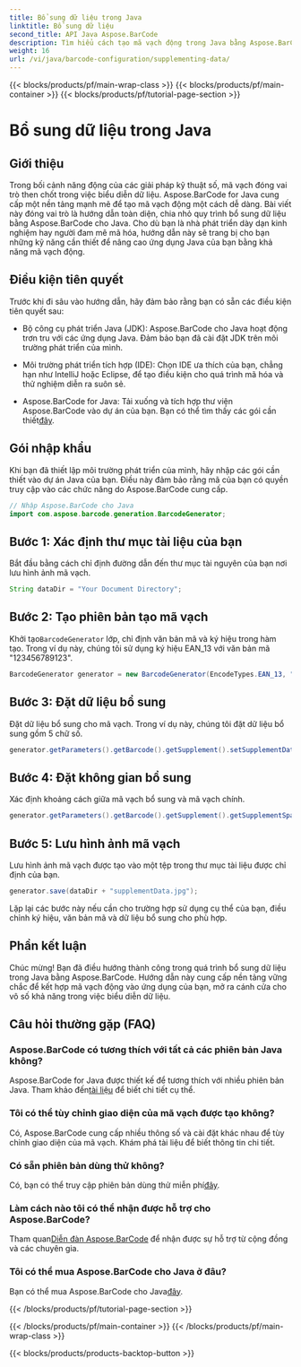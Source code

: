 ```yaml
---
title: Bổ sung dữ liệu trong Java
linktitle: Bổ sung dữ liệu
second_title: API Java Aspose.BarCode
description: Tìm hiểu cách tạo mã vạch động trong Java bằng Aspose.BarCode. Hướng dẫn từng bước để bổ sung dữ liệu bằng mã vạch EAN_13.
weight: 16
url: /vi/java/barcode-configuration/supplementing-data/
---
```


{{< blocks/products/pf/main-wrap-class >}}
{{< blocks/products/pf/main-container >}}
{{< blocks/products/pf/tutorial-page-section >}}

# Bổ sung dữ liệu trong Java


## Giới thiệu

Trong bối cảnh năng động của các giải pháp kỹ thuật số, mã vạch đóng vai trò then chốt trong việc biểu diễn dữ liệu. Aspose.BarCode for Java cung cấp một nền tảng mạnh mẽ để tạo mã vạch động một cách dễ dàng. Bài viết này đóng vai trò là hướng dẫn toàn diện, chia nhỏ quy trình bổ sung dữ liệu bằng Aspose.BarCode cho Java. Cho dù bạn là nhà phát triển dày dạn kinh nghiệm hay người đam mê mã hóa, hướng dẫn này sẽ trang bị cho bạn những kỹ năng cần thiết để nâng cao ứng dụng Java của bạn bằng khả năng mã vạch động.

## Điều kiện tiên quyết

Trước khi đi sâu vào hướng dẫn, hãy đảm bảo rằng bạn có sẵn các điều kiện tiên quyết sau:

- Bộ công cụ phát triển Java (JDK): Aspose.BarCode cho Java hoạt động trơn tru với các ứng dụng Java. Đảm bảo bạn đã cài đặt JDK trên môi trường phát triển của mình.

- Môi trường phát triển tích hợp (IDE): Chọn IDE ưa thích của bạn, chẳng hạn như IntelliJ hoặc Eclipse, để tạo điều kiện cho quá trình mã hóa và thử nghiệm diễn ra suôn sẻ.

- Aspose.BarCode for Java: Tải xuống và tích hợp thư viện Aspose.BarCode vào dự án của bạn. Bạn có thể tìm thấy các gói cần thiết[đây](https://releases.aspose.com/barcode/java/).

## Gói nhập khẩu

Khi bạn đã thiết lập môi trường phát triển của mình, hãy nhập các gói cần thiết vào dự án Java của bạn. Điều này đảm bảo rằng mã của bạn có quyền truy cập vào các chức năng do Aspose.BarCode cung cấp.

```java
// Nhập Aspose.BarCode cho Java
import com.aspose.barcode.generation.BarcodeGenerator;
```

## Bước 1: Xác định thư mục tài liệu của bạn

Bắt đầu bằng cách chỉ định đường dẫn đến thư mục tài nguyên của bạn nơi lưu hình ảnh mã vạch.

```java
String dataDir = "Your Document Directory";
```

## Bước 2: Tạo phiên bản tạo mã vạch

 Khởi tạo`BarcodeGenerator` lớp, chỉ định văn bản mã và ký hiệu trong hàm tạo. Trong ví dụ này, chúng tôi sử dụng ký hiệu EAN_13 với văn bản mã "123456789123".

```java
BarcodeGenerator generator = new BarcodeGenerator(EncodeTypes.EAN_13, "123456789123");
```

## Bước 3: Đặt dữ liệu bổ sung

Đặt dữ liệu bổ sung cho mã vạch. Trong ví dụ này, chúng tôi đặt dữ liệu bổ sung gồm 5 chữ số.

```java
generator.getParameters().getBarcode().getSupplement().setSupplementData("12345");
```

## Bước 4: Đặt không gian bổ sung

Xác định khoảng cách giữa mã vạch bổ sung và mã vạch chính.

```java
generator.getParameters().getBarcode().getSupplement().getSupplementSpace().setPoint(2.0f);
```

## Bước 5: Lưu hình ảnh mã vạch

Lưu hình ảnh mã vạch được tạo vào một tệp trong thư mục tài liệu được chỉ định của bạn.

```java
generator.save(dataDir + "supplementData.jpg");
```

Lặp lại các bước này nếu cần cho trường hợp sử dụng cụ thể của bạn, điều chỉnh ký hiệu, văn bản mã và dữ liệu bổ sung cho phù hợp.

## Phần kết luận

Chúc mừng! Bạn đã điều hướng thành công trong quá trình bổ sung dữ liệu trong Java bằng Aspose.BarCode. Hướng dẫn này cung cấp nền tảng vững chắc để kết hợp mã vạch động vào ứng dụng của bạn, mở ra cánh cửa cho vô số khả năng trong việc biểu diễn dữ liệu.

## Câu hỏi thường gặp (FAQ)

### Aspose.BarCode có tương thích với tất cả các phiên bản Java không?
 Aspose.BarCode for Java được thiết kế để tương thích với nhiều phiên bản Java. Tham khảo đến[tài liệu](https://reference.aspose.com/barcode/java/) để biết chi tiết cụ thể.

### Tôi có thể tùy chỉnh giao diện của mã vạch được tạo không?
Có, Aspose.BarCode cung cấp nhiều thông số và cài đặt khác nhau để tùy chỉnh giao diện của mã vạch. Khám phá tài liệu để biết thông tin chi tiết.

### Có sẵn phiên bản dùng thử không?
Có, bạn có thể truy cập phiên bản dùng thử miễn phí[đây](https://releases.aspose.com/).

### Làm cách nào tôi có thể nhận được hỗ trợ cho Aspose.BarCode?
 Tham quan[Diễn đàn Aspose.BarCode](https://forum.aspose.com/c/barcode/13) để nhận được sự hỗ trợ từ cộng đồng và các chuyên gia.

### Tôi có thể mua Aspose.BarCode cho Java ở đâu?
 Bạn có thể mua Aspose.BarCode cho Java[đây](https://purchase.aspose.com/buy).




{{< /blocks/products/pf/tutorial-page-section >}}

{{< /blocks/products/pf/main-container >}}
{{< /blocks/products/pf/main-wrap-class >}}

{{< blocks/products/products-backtop-button >}}
